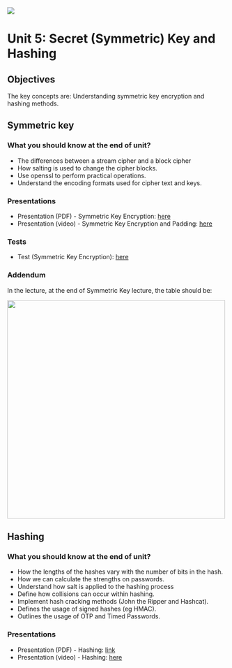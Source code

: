 <img src="https://github.com/billbuchanan/csn09112/blob/master/zadditional/top_csn09112.png"/>

# Unit 5: Secret (Symmetric) Key and Hashing

## Objectives


The key concepts are: Understanding symmetric key encryption and hashing methods.

## Symmetric key

### What you should know at the end of unit?

* The differences between a stream cipher and a block cipher
* How salting is used to change the cipher blocks.
* Use openssl to perform practical operations.
* Understand the encoding formats used for cipher text and keys.

### Presentations

* Presentation (PDF) - Symmetric Key Encryption: <a href="https://github.com/billbuchanan/csn09112/blob/master/week05_secretkey/lecture/chapter02_secret.pdf" target="_blank">here</a>
 * Presentation (video) - Symmetric Key Encryption and Padding: <a href="https://www.youtube.com/watch?v=nLRV34K3xIo&feature=youtu.be" target="_blank">here</a>

### Tests

* Test (Symmetric Key Encryption): <a href="https://asecuritysite.com/tests/tests?sortBy=cryptobook02" target="_blank">here</a> 

### Addendum

In the lecture, at the end of Symmetric Key lecture, the table should be:

<img src="https://github.com/billbuchanan/csn09112/blob/master/week05_secretkey/lecture/unit02_update.png" width="500px"/>

## Hashing
### What you should know at the end of unit?

* How the lengths of the hashes vary with the number of bits in the hash.
* How we can calculate the strengths on passwords.
* Understand how salt is applied to the hashing process
* Define how collisions can occur within hashing.
* Implement hash cracking methods (John the Ripper and Hashcat).
* Defines the usage of signed hashes (eg HMAC).
* Outlines the usage of OTP and Timed Passwords.

### Presentations

* Presentation (PDF) - Hashing: <a href="https://github.com/billbuchanan/csn09112/blob/master/week05_secretkey/lecture/chapter03_hashing.pdf" target="_blank">link</a>
* Presentation (video) - Hashing: <a href="https://www.youtube.com/watch?v=3D11YGD4vFQ" target="_blank">here</a>

    



